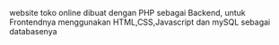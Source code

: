 website toko online dibuat dengan PHP sebagai Backend, untuk Frontendnya menggunakan HTML,CSS,Javascript dan mySQL sebagai databasenya